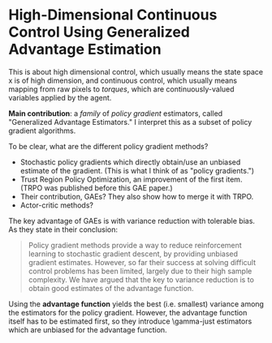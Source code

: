 # High-Dimensional Continuous Control Using Generalized Advantage Estimation

This is about high dimensional control, which usually means the state space x is
of high dimension, and continuous control, which usually means mapping from raw
pixels to *torques*, which are continuously-valued variables applied by the
agent.

**Main contribution**: a *family* of *policy gradient* estimators, called
"Generalized Advantage Estimators." I interpret this as a subset of policy
gradient algorithms. 

To be clear, what are the different policy gradient methods?

- Stochastic policy gradients which directly obtain/use an unbiased estimate of
  the gradient. (This is what I think of as "policy gradients.")
- Trust Region Policy Optimization, an improvement of the first item. (TRPO was
  published before this GAE paper.)
- Their contribution, GAEs? They also show how to merge it with TRPO.
- Actor-critic methods?

The key advantage of GAEs is with variance reduction with tolerable bias. As
they state in their conclusion:

> Policy gradient methods provide a way to reduce reinforcement learning to
> stochastic gradient descent, by providing unbiased gradient estimates.
> However, so far their success at solving difficult control problems has been
> limited, largely due to their high sample complexity. We have argued that the
> key to variance reduction is to obtain good estimates of the advantage
> function.

Using the **advantage function** yields the best (i.e. smallest) variance among
the estimators for the policy gradient. However, the advantage function itself
has to be estimated first, so they introduce \gamma-just estimators which are
unbiased for the advantage function.
